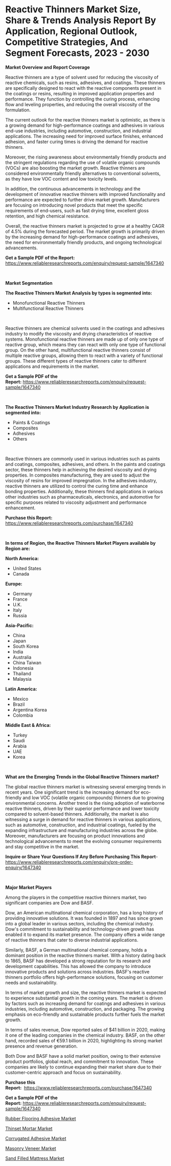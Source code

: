 <p><h1>Reactive Thinners Market Size, Share & Trends Analysis Report By Application, Regional Outlook, Competitive Strategies, And Segment Forecasts, 2023 - 2030</h1></p><p><strong>Market Overview and Report Coverage</strong></p>
<p><p>Reactive thinners are a type of solvent used for reducing the viscosity of reactive chemicals, such as resins, adhesives, and coatings. These thinners are specifically designed to react with the reactive components present in the coatings or resins, resulting in improved application properties and performance. They function by controlling the curing process, enhancing flow and leveling properties, and reducing the overall viscosity of the formulation.</p><p>The current outlook for the reactive thinners market is optimistic, as there is a growing demand for high-performance coatings and adhesives in various end-use industries, including automotive, construction, and industrial applications. The increasing need for improved surface finishes, enhanced adhesion, and faster curing times is driving the demand for reactive thinners.</p><p>Moreover, the rising awareness about environmentally friendly products and the stringent regulations regarding the use of volatile organic compounds (VOCs) are also boosting the market growth. Reactive thinners are considered environmentally friendly alternatives to conventional solvents, as they have low VOC content and low toxicity levels.</p><p>In addition, the continuous advancements in technology and the development of innovative reactive thinners with improved functionality and performance are expected to further drive market growth. Manufacturers are focusing on introducing novel products that meet the specific requirements of end-users, such as fast drying time, excellent gloss retention, and high chemical resistance.</p><p>Overall, the reactive thinners market is projected to grow at a healthy CAGR of 4.5% during the forecasted period. The market growth is primarily driven by the increasing demand for high-performance coatings and adhesives, the need for environmentally friendly products, and ongoing technological advancements.</p></p>
<p><strong>Get a Sample PDF of the Report:</strong> <a href="https://www.reliableresearchreports.com/enquiry/request-sample/1647340">https://www.reliableresearchreports.com/enquiry/request-sample/1647340</a></p>
<p>&nbsp;</p>
<p><strong>Market Segmentation</strong></p>
<p><strong>The Reactive Thinners Market Analysis by types is segmented into:</strong></p>
<p><ul><li>Monofunctional Reactive Thinners</li><li>Multifunctional Reactive Thinners</li></ul></p>
<p>&nbsp;</p>
<p><p>Reactive thinners are chemical solvents used in the coatings and adhesives industry to modify the viscosity and drying characteristics of reactive systems. Monofunctional reactive thinners are made up of only one type of reactive group, which means they can react with only one type of functional group. On the other hand, multifunctional reactive thinners consist of multiple reactive groups, allowing them to react with a variety of functional groups. These different types of reactive thinners cater to different applications and requirements in the market.</p></p>
<p><strong>Get a Sample PDF of the Report:</strong>&nbsp;<a href="https://www.reliableresearchreports.com/enquiry/request-sample/1647340">https://www.reliableresearchreports.com/enquiry/request-sample/1647340</a></p>
<p>&nbsp;</p>
<p><strong>The Reactive Thinners Market Industry Research by Application is segmented into:</strong></p>
<p><ul><li>Paints & Coatings</li><li>Composites</li><li>Adhesives</li><li>Others</li></ul></p>
<p>&nbsp;</p>
<p><p>Reactive thinners are commonly used in various industries such as paints and coatings, composites, adhesives, and others. In the paints and coatings sector, these thinners help in achieving the desired viscosity and drying properties. In composites manufacturing, they are used to adjust the viscosity of resins for improved impregnation. In the adhesives industry, reactive thinners are utilized to control the curing time and enhance bonding properties. Additionally, these thinners find applications in various other industries such as pharmaceuticals, electronics, and automotive for specific purposes related to viscosity adjustment and performance enhancement.</p></p>
<p><strong>Purchase this Report:</strong>&nbsp; <a href="https://www.reliableresearchreports.com/purchase/1647340">https://www.reliableresearchreports.com/purchase/1647340</a></p>
<p>&nbsp;</p>
<p><strong>In terms of Region, the Reactive Thinners Market Players available by Region are:</strong></p>
<p>
    <p> <strong> North America: </strong>
        <ul>
            <li>United States</li>
            <li>Canada</li>
        </ul>
        </p> 
    <p> <strong> Europe: </strong>
        <ul>
            <li>Germany</li>
            <li>France</li>
            <li>U.K.</li>
            <li>Italy</li>
            <li>Russia</li>
        </ul>
        </p> 
    <p> <strong> Asia-Pacific: </strong>
        <ul>
            <li>China</li>
            <li>Japan</li>
            <li>South Korea</li>
            <li>India</li>
            <li>Australia</li>
            <li>China Taiwan</li>
            <li>Indonesia</li>
            <li>Thailand</li>
            <li>Malaysia</li>
        </ul>
        </p> 
    <p> <strong> Latin America: </strong>
        <ul>
            <li>Mexico</li>
            <li>Brazil</li>
            <li>Argentina Korea</li>
            <li>Colombia</li>
        </ul>
        </p> 
    <p> <strong> Middle East & Africa: </strong>
        <ul>
            <li>Turkey</li>
            <li>Saudi</li>
            <li>Arabia</li>
            <li>UAE</li>
            <li>Korea</li>
        </ul>
    </p>
    </p>
<p>&nbsp;</p>
<p><strong>What are the Emerging Trends in the Global Reactive Thinners market?</strong></p>
<p><p>The global reactive thinners market is witnessing several emerging trends in recent years. One significant trend is the increasing demand for eco-friendly and low VOC (volatile organic compounds) thinners due to growing environmental concerns. Another trend is the rising adoption of waterborne reactive thinners, driven by their superior performance and lower toxicity compared to solvent-based thinners. Additionally, the market is also witnessing a surge in demand for reactive thinners in various applications, such as automotive, construction, and industrial coatings, fueled by the expanding infrastructure and manufacturing industries across the globe. Moreover, manufacturers are focusing on product innovations and technological advancements to meet the evolving consumer requirements and stay competitive in the market.</p></p>
<p><strong>Inquire or Share Your Questions If Any Before Purchasing This Report</strong>- <a href="https://www.reliableresearchreports.com/enquiry/pre-order-enquiry/1647340">https://www.reliableresearchreports.com/enquiry/pre-order-enquiry/1647340</a></p>
<p>&nbsp;</p>
<p><strong>Major Market Players</strong></p>
<p><p>Among the players in the competitive reactive thinners market, two significant companies are Dow and BASF. </p><p>Dow, an American multinational chemical corporation, has a long history of providing innovative solutions. It was founded in 1897 and has since grown into a global leader in various sectors, including the chemical industry. Dow's commitment to sustainability and technology-driven growth has enabled it to expand its market presence. The company offers a wide range of reactive thinners that cater to diverse industrial applications. </p><p>Similarly, BASF, a German multinational chemical company, holds a dominant position in the reactive thinners market. With a history dating back to 1865, BASF has developed a strong reputation for its research and development capabilities. This has allowed the company to introduce innovative products and solutions across industries. BASF's reactive thinners portfolio offers high-performance solutions, focusing on customer needs and sustainability. </p><p>In terms of market growth and size, the reactive thinners market is expected to experience substantial growth in the coming years. The market is driven by factors such as increasing demand for coatings and adhesives in various industries, including automotive, construction, and packaging. The growing emphasis on eco-friendly and sustainable products further fuels the market growth. </p><p>In terms of sales revenue, Dow reported sales of $41 billion in 2020, making it one of the leading companies in the chemical industry. BASF, on the other hand, recorded sales of €59.1 billion in 2020, highlighting its strong market presence and revenue generation.</p><p>Both Dow and BASF have a solid market position, owing to their extensive product portfolios, global reach, and commitment to innovation. These companies are likely to continue expanding their market share due to their customer-centric approach and focus on sustainability.</p></p>
<p><strong>Purchase this Report:</strong>&nbsp;&nbsp;<a href="https://www.reliableresearchreports.com/purchase/1647340">https://www.reliableresearchreports.com/purchase/1647340</a></p>
<p></p>
<p><strong>Get a Sample PDF of the Report:</strong>&nbsp;<a href="https://www.reliableresearchreports.com/enquiry/request-sample/1647340">https://www.reliableresearchreports.com/enquiry/request-sample/1647340</a></p>
<p><p><a href="https://medium.com/@laurenglover76/rubber-flooring-adhesive-market-research-report-its-history-and-forecast-2023-to-2030-50d549aa9d76">Rubber Flooring Adhesive Market</a></p><p><a href="https://medium.com/@jenniferwhite656/thinset-mortar-market-research-report-its-history-and-forecast-2023-to-2030-c35268d4273e">Thinset Mortar Market</a></p><p><a href="https://medium.com/@linneahilll6456/corrugated-adhesive-market-size-market-outlook-and-market-forecast-2023-to-2030-c3d87a1d0a61">Corrugated Adhesive Market</a></p><p><a href="https://medium.com/@bonniehoppe2023/masonry-veneer-market-analysis-its-cagr-market-segmentation-and-global-industry-overview-04d7cbb7147a">Masonry Veneer Market</a></p><p><a href="https://medium.com/@bernadetteball666/sand-filled-mattress-market-furnishes-information-on-market-share-market-trends-and-market-growth-471297adaa71">Sand Filled Mattress Market</a></p></p>